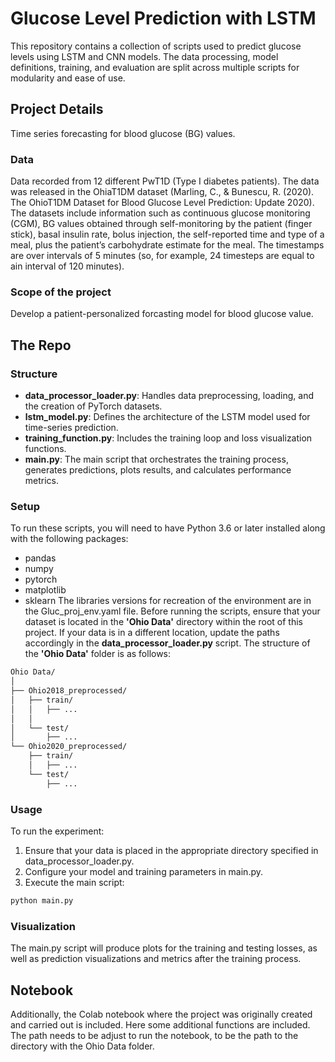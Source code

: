 # Glucose Level Prediction with LSTM
This repository contains a collection of scripts used to predict glucose levels using LSTM and CNN models. The data processing, model definitions, training, and evaluation are split across multiple scripts for modularity and ease of use.
## Project Details
Time series forecasting for blood glucose (BG) values.
### Data
Data recorded from 12 different PwT1D (Type I diabetes patients). 
The data was released in the OhiaT1DM dataset (Marling, C., & Bunescu, R. (2020). The OhioT1DM Dataset for Blood Glucose Level Prediction: Update 2020).
The datasets include information such as continuous glucose monitoring (CGM), BG values obtained through self-monitoring by the patient (finger stick), basal insulin rate, bolus injection, the self-reported time and type of a meal, plus the patient’s carbohydrate estimate for the meal. The timestamps are over intervals of 5 minutes (so, for example, 24 timesteps are equal to ain interval of 120 minutes).

### Scope of the project
Develop a patient-personalized forcasting model for blood glucose value.

## The Repo
### Structure
- **data_processor_loader.py**: Handles data preprocessing, loading, and the creation of PyTorch datasets.
- **lstm_model.py**: Defines the architecture of the LSTM model used for time-series prediction.
- **training_function.py**: Includes the training loop and loss visualization functions.
- **main.py**: The main script that orchestrates the training process, generates predictions, plots results, and calculates performance metrics.
### Setup
To run these scripts, you will need to have Python 3.6 or later installed along with the following packages:
- pandas
- numpy
- pytorch
- matplotlib
- sklearn
The libraries versions for recreation of the environment are in the Gluc_proj_env.yaml file.
Before running the scripts, ensure that your dataset is located in the **'Ohio Data'** directory within the root of this project. If your data is in a different location, update the paths accordingly in the **data_processor_loader.py** script. The structure of the **'Ohio Data'** folder is as follows: 
```bash
Ohio Data/
│
├── Ohio2018_preprocessed/
│   ├── train/
│   │   ├── ...
│   │
│   └── test/
│       ├── ...
└── Ohio2020_preprocessed/
    ├── train/
    │   ├── ...
    └── test/
        ├── ...
```
### Usage
To run the experiment:
1. Ensure that your data is placed in the appropriate directory specified in data_processor_loader.py.
2. Configure your model and training parameters in main.py.
3. Execute the main script:
```bash
python main.py
```
### Visualization
The main.py script will produce plots for the training and testing losses, as well as prediction visualizations and metrics after the training process.

## Notebook
Additionally, the Colab notebook  where the project was originally created and carried out is included. 
Here some additional functions are included. The path needs to be adjust to run the notebook, to be the path to the directory with the Ohio Data folder.

